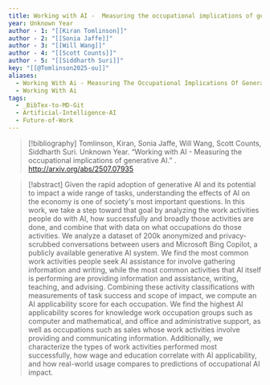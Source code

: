 ```yaml
---
title: Working with AI -  Measuring the occupational implications of generative AI
year: Unknown Year
author - 1: "[[Kiran Tomlinson]]"
author - 2: "[[Sonia Jaffe]]"
author - 3: "[[Will Wang]]"
author - 4: "[[Scott Counts]]"
author - 5: "[[Siddharth Suri]]"
key: "[[@Tomlinson2025-ou]]"
aliases:
  - Working With Ai - Measuring The Occupational Implications Of Generative Ai
  - Working With Ai
tags:
  - _BibTex-to-MD-Git
  - Artificial-Intelligence-AI
  - Future-of-Work
---
```


> [!bibliography]
> Tomlinson, Kiran, Sonia Jaffe, Will Wang, Scott Counts, Siddharth Suri. Unknown Year. “Working with AI -  Measuring the occupational implications of generative AI.” . http://arxiv.org/abs/2507.07935

> [!abstract]
> Given the rapid adoption of generative AI and its potential to impact a wide range of tasks, understanding the effects of AI on the economy is one of society's most important questions. In this work, we take a step toward that goal by analyzing the work activities people do with AI, how successfully and broadly those activities are done, and combine that with data on what occupations do those activities. We analyze a dataset of 200k anonymized and privacy-scrubbed conversations between users and Microsoft Bing Copilot, a publicly available generative AI system. We find the most common work activities people seek AI assistance for involve gathering information and writing, while the most common activities that AI itself is performing are providing information and assistance, writing, teaching, and advising. Combining these activity classifications with measurements of task success and scope of impact, we compute an AI applicability score for each occupation. We find the highest AI applicability scores for knowledge work occupation groups such as computer and mathematical, and office and administrative support, as well as occupations such as sales whose work activities involve providing and communicating information. Additionally, we characterize the types of work activities performed most successfully, how wage and education correlate with AI applicability, and how real-world usage compares to predictions of occupational AI impact.